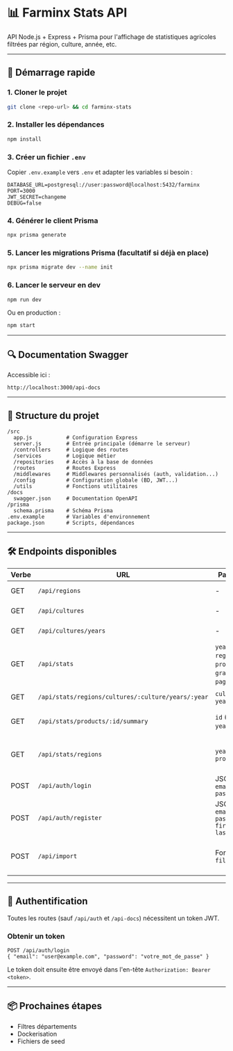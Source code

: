 # 📊 Farminx Stats API

API Node.js + Express + Prisma pour l'affichage de statistiques agricoles filtrées par région, culture, année, etc.

---

## 🚀 Démarrage rapide

### 1. Cloner le projet
```bash
git clone <repo-url> && cd farminx-stats
```

### 2. Installer les dépendances
```bash
npm install
```

### 3. Créer un fichier `.env`
Copier `.env.example` vers `.env` et adapter les variables si besoin :
```env
DATABASE_URL=postgresql://user:password@localhost:5432/farminx
PORT=3000
JWT_SECRET=changeme
DEBUG=false
```

### 4. Générer le client Prisma
```bash
npx prisma generate
```

### 5. Lancer les migrations Prisma (facultatif si déjà en place)
```bash
npx prisma migrate dev --name init
```

### 6. Lancer le serveur en dev
```bash
npm run dev
```

Ou en production :
```bash
npm start
```

---

## 🔍 Documentation Swagger
Accessible ici :
```
http://localhost:3000/api-docs
```

---

## 📁 Structure du projet
```
/src
  app.js           # Configuration Express
  server.js        # Entrée principale (démarre le serveur)
  /controllers     # Logique des routes
  /services        # Logique métier
  /repositories    # Accès à la base de données
  /routes          # Routes Express
  /middlewares     # Middlewares personnalisés (auth, validation...)
  /config          # Configuration globale (BD, JWT...)
  /utils           # Fonctions utilitaires
/docs
  swagger.json     # Documentation OpenAPI
/prisma
  schema.prisma    # Schéma Prisma
.env.example       # Variables d'environnement
package.json       # Scripts, dépendances
```

---

## 🛠 Endpoints disponibles

| Verbe | URL | Paramètres | Retour (DTO) | Description |
|-------|------------------------------------------------------------|-----------------------------|-------------------------------------------------------------|--------------------------------------------|
| GET   | `/api/regions` | - | `RegionDto[]` | Liste des régions |
| GET   | `/api/cultures` | - | `CultureDto[]` | Liste des cultures |
| GET   | `/api/cultures/years` | - | `number[]` | Années disponibles |
| GET   | `/api/stats` | `year?`, `regionId?`, `productId?`, `granularity?`, `page?`, `limit?` | `{ total, page, limit, data: AgriculturalStatDto[] }` | Stats filtrées |
| GET   | `/api/stats/regions/cultures/:culture/years/:year` | `culture` (ID), `year` | `AgriculturalStatDto[]` | Stats par région |
| GET   | `/api/stats/products/:id/summary` | `id` (path), `year?` (query) | `ProductSummaryDto` | Résumé pour un produit |
| GET   | `/api/stats/regions` | `year`, `productId` | `FeatureCollection` | Stats régionales en GeoJSON |
| POST  | `/api/auth/login` | JSON `{ email, password }` | `{ token }` | Connexion utilisateur |
| POST  | `/api/auth/register` | JSON `{ email, password, firstName?, lastName? }` | `{ id, email }` | Création d'utilisateur |
| POST  | `/api/import` | Form-data `file` | `{ message }` | Importer des données Excel |

---

## 🔐 Authentification

Toutes les routes (sauf `/api/auth` et `/api-docs`) nécessitent un token JWT.

### Obtenir un token

```
POST /api/auth/login
{ "email": "user@example.com", "password": "votre_mot_de_passe" }
```

Le token doit ensuite être envoyé dans l'en-tête `Authorization: Bearer <token>`.

---

## 📦 Prochaines étapes
- Filtres départements
- Dockerisation
- Fichiers de seed
